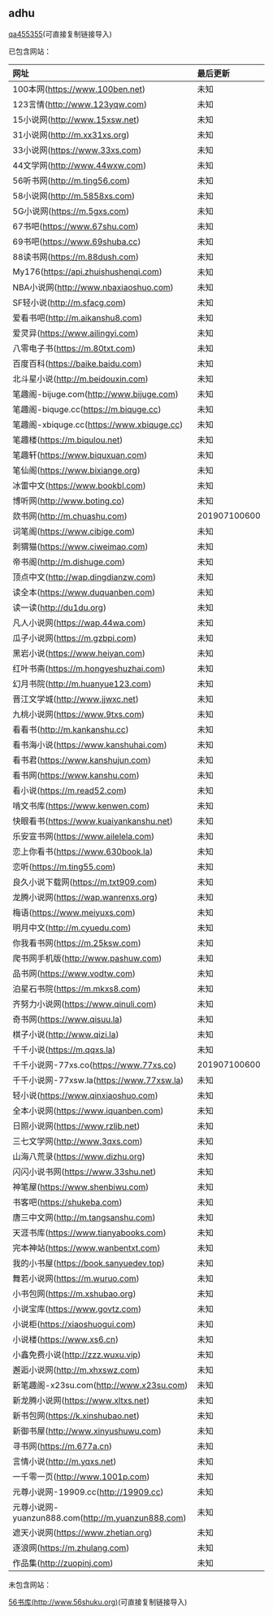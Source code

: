 ## adhu

[qa455355](https://raw.githubusercontent.com/adhu2018/001/master/qa455355.txt)(可直接复制链接导入)
  
已包含网站：  

|网址|最后更新|
|:-|:-|
|100本网(https://www.100ben.net)|未知|
|123言情(http://www.123yqw.com)|未知|
|15小说网(http://www.15xsw.net)|未知|
|31小说网(http://m.xx31xs.org)|未知|
|33小说网(https://www.33xs.com)|未知|
|44文学网(http://www.44wxw.com)|未知|
|56听书网(http://m.ting56.com)|未知|
|58小说网(http://m.5858xs.com)|未知|
|5G小说网(https://m.5gxs.com)|未知|
|67书吧(https://www.67shu.com)|未知|
|69书吧(https://www.69shuba.cc)|未知|
|88读书网(https://m.88dush.com)|未知|
|My176(https://api.zhuishushenqi.com)|未知|
|NBA小说网(http://www.nbaxiaoshuo.com)|未知|
|SF轻小说(http://m.sfacg.com)|未知|
|爱看书吧(http://m.aikanshu8.com)|未知|
|爱灵异(https://www.ailingyi.com)|未知|
|八零电子书(https://m.80txt.com)|未知|
|百度百科(https://baike.baidu.com)|未知|
|北斗星小说(http://m.beidouxin.com)|未知|
|笔趣阁-bijuge.com(http://www.bijuge.com)|未知|
|笔趣阁-biquge.cc(https://m.biquge.cc)|未知|
|笔趣阁-xbiquge.cc(https://www.xbiquge.cc)|未知|
|笔趣楼(https://m.biqulou.net)|未知|
|笔趣轩(https://www.biquxuan.com)|未知|
|笔仙阁(https://www.bixiange.org)|未知|
|冰雷中文(https://www.bookbl.com)|未知|
|博听网(http://www.boting.co)|未知|
|欻书网(http://m.chuashu.com)|201907100600|
|词笔阁(https://www.cibige.com)|未知|
|刺猬猫(https://www.ciweimao.com)|未知|
|帝书阁(http://m.dishuge.com)|未知|
|顶点中文(http://wap.dingdianzw.com)|未知|
|读全本(https://www.duquanben.com)|未知|
|读一读(http://du1du.org)|未知|
|凡人小说网(https://wap.44wa.com)|未知|
|瓜子小说网(https://m.gzbpi.com)|未知|
|黑岩小说(https://www.heiyan.com)|未知|
|红叶书斋(https://m.hongyeshuzhai.com)|未知|
|幻月书院(http://m.huanyue123.com)|未知|
|晋江文学城(http://www.jjwxc.net)|未知|
|九桃小说网(https://www.9txs.com)|未知|
|看看书(http://m.kankanshu.cc)|未知|
|看书海小说(https://www.kanshuhai.com)|未知|
|看书君(https://www.kanshujun.com)|未知|
|看书网(https://www.kanshu.com)|未知|
|看小说(https://m.read52.com)|未知|
|啃文书库(https://www.kenwen.com)|未知|
|快眼看书(https://www.kuaiyankanshu.net)|未知|
|乐安宣书网(https://www.ailelela.com)|未知|
|恋上你看书(https://www.630book.la)|未知|
|恋听(https://m.ting55.com)|未知|
|良久小说下载网(https://m.txt909.com)|未知|
|龙腾小说网(https://wap.wanrenxs.org)|未知|
|梅语(https://www.meiyuxs.com)|未知|
|明月中文(http://m.cyuedu.com)|未知|
|你我看书网(https://m.25ksw.com)|未知|
|爬书网手机版(http://www.pashuw.com)|未知|
|品书网(https://www.vodtw.com)|未知|
|泊星石书院(https://m.mkxs8.com)|未知|
|齐努力小说网(https://www.qinuli.com)|未知|
|奇书网(https://www.qisuu.la)|未知|
|棋子小说(http://www.qizi.la)|未知|
|千千小说(https://m.qqxs.la)|未知|
|千千小说网-77xs.co(https://www.77xs.co)|201907100600|
|千千小说网-77xsw.la(https://www.77xsw.la)|未知|
|轻小说(https://www.qinxiaoshuo.com)|未知|
|全本小说网(https://www.iquanben.com)|未知|
|日照小说网(https://www.rzlib.net)|未知|
|三七文学网(http://www.3qxs.com)|未知|
|山海八荒录(https://www.dizhu.org)|未知|
|闪闪小说书网(https://www.33shu.net)|未知|
|神笔屋(https://www.shenbiwu.com)|未知|
|书客吧(https://shukeba.com)|未知|
|唐三中文网(http://m.tangsanshu.com)|未知|
|天涯书库(https://www.tianyabooks.com)|未知|
|完本神站(https://www.wanbentxt.com)|未知|
|我的小书屋(https://book.sanyuedev.top)|未知|
|舞若小说网(https://m.wuruo.com)|未知|
|小书包网(https://m.xshubao.org)|未知|
|小说宝库(https://www.govtz.com)|未知|
|小说柜(https://xiaoshuogui.com)|未知|
|小说楼(https://www.xs6.cn)|未知|
|小鑫免费小说(http://zzz.wuxu.vip)|未知|
|邂逅小说网(http://m.xhxswz.com)|未知|
|新笔趣阁-x23su.com(http://www.x23su.com)|未知|
|新龙腾小说网(https://www.xltxs.net)|未知|
|新书包网(https://k.xinshubao.net)|未知|
|新御书屋(http://www.xinyushuwu.com)|未知|
|寻书网(https://m.677a.cn)|未知|
|言情小说(http://m.yqxs.net)|未知|
|一千零一页(http://www.1001p.com)|未知|
|元尊小说网-19909.cc(http://19909.cc)|未知|
|元尊小说网-yuanzun888.com(http://m.yuanzun888.com)|未知|
|遮天小说网(https://www.zhetian.org)|未知|
|逐浪网(https://m.zhulang.com)|未知|
|作品集(http://zuopinj.com)|未知|  

未包含网站：  

[56书库(http://www.56shuku.org)](https://github.com/adhu2018/001/raw/master/www_56shuku_org.txt)(可直接复制链接导入)